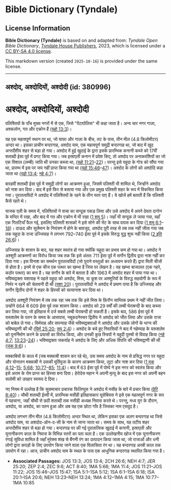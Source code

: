 # Bible Dictionary (Tyndale)

## License Information

**Bible Dictionary (Tyndale)** is based on and adapted from: _Tyndale Open Bible Dictionary_, [Tyndale House Publishers](https://tyndaleopenresources.com/), 2023, which is licensed under a [CC BY-SA 4.0 license](https://creativecommons.org/licenses/by-sa/4.0/legalcode.en).

This markdown version (created `2025-10-16`) is provided under the same license.



--------------------------------

## अश्दोद, अश्दोदियों, अश्दोदी (id: 380996)

अश्दोद, अश्दोदियों, अश्दोदी
===========================

पलिश्तियों के पाँच मुख्य नगरों में से एक, जिसे "पेंटापोलिस" भी कहा जाता है। अन्य चार नगर गाज़ा, अश्कलोन, गत और एक्रोन हैं ([यहो 13:3](https://ref.ly/Josh13:3))।

यह एक महत्वपूर्ण स्थान पर था, जो याफा और गाज़ा के बीच, तट के पास, तीन मील (4\.8 किलोमीटर) अन्दर था। इसका प्राचीन बन्दरगाह, अश्दोद याम, एक महत्वपूर्ण समुद्री बन्दरगाह था, जो बाद में खुद अन्तर्देशीय शहर से बड़ा हो गया। अश्दोद में हुई खुदाई के द्वारा इसके प्रारम्भिक कनानी कब्जे को 17वीं शताब्दी ईसा पूर्व में प्रगट किया गया। जब इस्राएली कनान में प्रवेश किए, तो अश्दोद पर अनाकवंशियों का जो एक विशाल (लम्बी) जाति थी उनका कब्जा था, ([यहो 11:21](https://ref.ly/Josh11:21-Josh11:22)–[22](https://ref.ly/Josh11:21-Josh11:22))। परन्तु इसे यहूदा के गोत्र को सौंपा गया था, प्रारम्भ में इस पर जय नहीं प्राप्त किया गया था ([यहो 15:46](https://ref.ly/Josh15:46-Josh15:47)–[47](https://ref.ly/Josh15:46-Josh15:47))। अश्दोद के लोगों को अश्दोदि कहा जाता था ([यहो 13:4](https://ref.ly/Josh13:4); [नहे 4:7](https://ref.ly/Neh4:7))।

बारहवीं शताब्दी ईसा पूर्व में समुद्री लोगों का आक्रमण हुआ, जिसमें पलिश्ती भी शामिल थे, जिन्होंने अश्दोद को नाश कर दिया। बाद में इसे फिर से बसाया गया और एक प्रमुख पलिश्ती शहर के रूप में विकसित किया गया। पुरातत्वविदों ने अश्दोद में पलिश्तियों के रहने के तीन स्तर पाए हैं। ये खोजें हमें बताती हैं कि पलिश्ती कैसे रहते थे।

याजक एली के समय में, पलिश्तियों ने वाचा का सन्दूक पकड़ लिया और उसे अश्दोद में अपने देवता दागोन के मन्दिर में रखा, और बाद में गत और एक्रोन में भी रखा ([1 शमू 5](https://ref.ly/1Sam5:1-1Sam5:12))। जहाँ भी सन्दूक ले जाया गया, वहाँ एक गिलटियाँ फैल गई, इसलिए पलिश्ती शासकों ने इसे सोने की भेंट के साथ वापस कर दिया ([1 शमू 6:1](https://ref.ly/1Sam6:1-1Sam6:18)–[18](https://ref.ly/1Sam6:1-1Sam6:18))। दाऊद और सुलैमान के नियंत्रण में होने के बावजूद, अश्दोद पूरी तरह से तब तक नहीं जीता गया जब तक यहूदा के राजा उज्जियाह ने लगभग 792–740 ईसा पूर्व में इसके विरुद्ध युद्ध शुरू नहीं किया ([2 इति 26:6](https://ref.ly/2Chr26:6))।

उज्जियाह के शासन के बाद, यह शहर स्वतंत्र हो गया क्योंकि यहूदा का प्रभाव कम हो गया था। अश्दोद ने अश्शूरी आक्रमणों का विरोध किया जब तक कि इसे अंततः 711 ईसा पूर्व में सर्गोन द्वितीय द्वारा नाश नहीं कर दिया गया। इस विनाश का समर्थन पुरातत्वविदों (जो पुराने वस्तुओं का अध्ययन करते हैं) द्वारा मिली चीजों से होता है। इनमें से एक चीज एक पत्थर का खम्भा है जिस पर लेखन है। यह खम्भा बाजालत (एक गहरे, कठोर पत्थर) का बना है। यह सर्गोन के बारे में बताता है और 1963 में अश्दोद शहर में पाया गया था। भविष्यद्वक्ता यशायाह ने पहले यहूदा को अश्दोद, मिस्र, या कूश पर अश्शूरियों के विरुद्ध सहयोगी के रूप में निर्भर न रहने की चेतावनी दी थी ([यशा 20](https://ref.ly/Isa20:1-Isa20:6))। पुरातत्वविदों ने अश्दोद में प्रमाण पाया है कि उज्जियाह और सर्गोन द्वितीय दोनों ने शहर के हिस्सों को सत्यानाश कर दिया था।

अश्दोद अश्शूरी नियंत्रण में तब तक रहा जब तक कि इसे मिस्र के फ़िरौन साम्तिक प्रथम ने नहीं जीत लिया। उन्होंने 664 से 609 ईसा पूर्व तक शासन किया। अश्दोद को 29 वर्षों की लम्बी घेराबन्दी के बाद कब्जा कर लिया गया, जो इतिहास में दर्ज सबसे लम्बी घेराबन्दी हो सकती है। इसके बाद, 586 ईसा पूर्व में यरूशलेम के पतन के समय के आसपास, नबूकदनेस्सर द्वितीय ने अश्दोद को जीत लिया और उसके राजा को बाबेल ले गया। यिर्मयाह और सपन्याह जैसे भविष्यद्वक्ताओं ने अश्दोद और उसके लोगों के भाग्य की भविष्यद्वाणी की थी ([यिर्म 25:20](https://ref.ly/Jer25:20); [सप 2:4](https://ref.ly/Zeph2:4))। अश्दोद के बचे हुए निवासियों ने बाद में नहेम्याह के यरूशलेम को पुनर्निर्माण करने के प्रयासों का विरोध किया, और उनकी कुछ स्त्रियों ने यहूदी पुरुषों से विवाह किया ([नहे 4:7](https://ref.ly/Neh4:7); [13:23](https://ref.ly/Neh13:23-Neh13:24)–[24](https://ref.ly/Neh13:23-Neh13:24))। भविष्यद्वक्ता जकर्याह ने अश्दोद के लिए और अधिक विपत्ति की भविष्यद्वाणी की थी ([जक 9:6](https://ref.ly/Zech9:6))।

मक्काबियों के काल में (जब मक्काबी शासन कर रहे थे), उस समय अश्दोद के नाम से प्रसिद्ध नगर पर यहूदा और योनातन मक्काबी ने उसकी मूर्तिपूजा के कारण आक्रमण किया, लूटा और नाश कर दिया ([1 मक 4:12](https://ref.ly/1Macc4:12-1Macc4:15)–[15](https://ref.ly/1Macc4:12-1Macc4:15); [5:68](https://ref.ly/1Macc5:68); [10:77](https://ref.ly/1Macc10:77-1Macc10:85)–[85](https://ref.ly/1Macc10:77-1Macc10:85); [11:4](https://ref.ly/1Macc11:4))। बाद में 63 ईसा पूर्व में पोम्पे ने इस नगर को स्वतंत्र किया और इसे अराम के रोम प्रान्त का हिस्सा बना दिया। हेरोदेस महान ने अपनी मृत्यु के बाद इस नगर को अपनी बहन सलोमी को उपहार स्वरूप दे दिया। 

नए नियम में उल्लेख है कि सुसमाचार प्रचारक फिलिप्पुस ने अश्दोद में मसीह के बारे में प्रचार किया ([प्रेरि 8:40](https://ref.ly/Acts8:40))। चौथी शताब्दी ईस्वी में, प्रारम्भिक मसीही इतिहासकार यूसेबियस ने इसे एक महत्वपूर्ण नगर के रूप में पहचाना, जहाँ चौथी से छठी शताब्दी तक मसीही अध्यक्ष निवास करते थे। परन्तु, मध्य युग के दौरान, अश्दोद, या अश्दोद, का पतन हुआ और अब यह एक छोटा गाँव है जिसका नाम एसदुद है।

अश्दोद लगभग तीन मील (4\.8 किलोमीटर) अन्दर स्थित था, लेकिन इसका एक अलग बन्दरगाह था जिसे अश्दोद याम, या अशदोद\-ऑन\-द\-सी के नाम से जाना जाता था। समय के साथ, यह तटीय शहर अन्तर्देशीय शहर से बड़ा हो गया। बन्दरगाह पर की गई पुरातात्विक खुदाई में कनानी, इस्राएली और यूनानीकरण काल के निवास के विभिन्न स्तरों का पता चला है। एक उल्लेखनीय खोज में एक यूनानीकरण रंगाई सुविधा शामिल है जहाँ मुरेक्स शंख से बैंगनी रंग का उत्पादन किया जाता था, जो राजाओं और धनी लोगों द्वारा कपड़ों के लिए उपयोग किया जाने वाला एक विलासिता रंग था। यह बन्दरगाह अरबी काल तक उपयोग में रहा। आज, प्राचीन अश्दोद याम के स्थल के पास एक आधुनिक बन्दरगाह स्थापित किया गया है।

* **Associated Passages:** JOS 13:3; JOS 13:4; 2CH 26:6; NEH 4:7; JER 25:20; ZEP 2:4; ZEC 9:6; ACT 8:40; 1MA 5:68; 1MA 11:4; JOS 11:21–JOS 11:22; JOS 15:46–JOS 15:47; 1SA 5:1–1SA 5:12; 1SA 6:1–1SA 6:18; ISA 20:1–ISA 20:6; NEH 13:23–NEH 13:24; 1MA 4:12–1MA 4:15; 1MA 10:77–1MA 10:85

